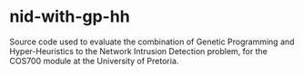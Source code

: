 # nid-with-gp-hh
Source code used to evaluate the combination of Genetic Programming and Hyper-Heuristics to the Network Intrusion Detection problem, for the COS700 module at the University of Pretoria.
